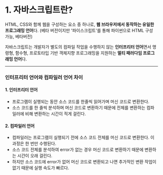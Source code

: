 # 1. 자바스크립트란?
HTML, CSS와 함께 웹을 구성하는 요소 중 하나로, **웹 브라우저에서 동작하는 유일한 프로그래밍 언어**다.
(베타 버전이지만 '파이스크립트'를 통해 파이썬으로 HTML 구성 가능, 베타버전)

자바스크립트는 개발자가 별도의 컴파일 작업을 수행하지 않는 **인터프리터 언어**면서 명령형, 함수형, 프로토타입 기반 객체지향 프로그래밍을 지원하는 **멀티 패러다임 프로그래밍 언어**다.

--------

### 인터프리터 언어와 컴파일러 언어 차이
 #### 1. 인터프리터 언어
  - 프로그램이 실행되는 동안 소스 코드를 한줄씩 읽어가며 머신 코드로 변환한다.
  - 소스 코드를 한 줄씩 분석하며 머신 코드로 변환하기 때문에 전체를 변환하는 컴파일러에 비해 변환하는 시간이 적게 걸린다.

 #### 2. 컴파일러 언어
  - 컴파일러는 프로그램이 실행되기 전에 소스 코드 전체를 머신 코드로 변환한다. 이 과정은 한 번만 수행된다.
  - 소스 코드 전체를 분석하여 error가 없는 경우 머신 코드로 변환하기 때문에 변환하는 시간이 오래 걸린다.
  - 하지만 소스 코드에 error가 없어 머신 코드로 변환되고 나면 추가적인 변환 작업이 없기 때문에 실행 속도가 빠르다.

